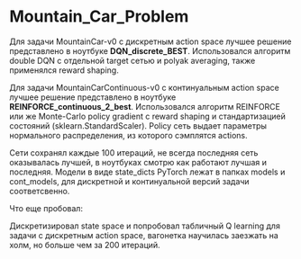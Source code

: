 # Mountain_Car_Problem

Для задачи MountainCar-v0 с дискретным action space лучшее решение представлено в ноутбуке **DQN_discrete_BEST**. Использовался алгоритм double DQN с отдельной target сетью и polyak averaging, также применялся reward shaping.

Для задачи MountainCarContinuous-v0 с континуальным action space лучшее решение представлено в ноутбуке **REINFORCE_continuous_2_best**. Использовался алгоритм REINFORCE или же Monte-Carlo policy gradient с reward shaping и стандартизацией состояний (sklearn.StandardScaler). Policy сеть выдает параметры нормального распределения, из которого сэмплятся actions. 

Сети сохранял каждые 100 итераций, не всегда последняя сеть оказывалась лучшей, в ноутбуках смотрю как работают лучшая и последняя. Модели в виде state_dicts PyTorch лежат в папках models и cont_models, для дискретной и континуальной версий задачи соответсвенно.

Что еще пробовал:

Дискретизировал state space и попробовал табличный Q learning для задачи с дискретным action space, вагонетка научилась заезжать на холм, но больше чем за 200 итераций.
